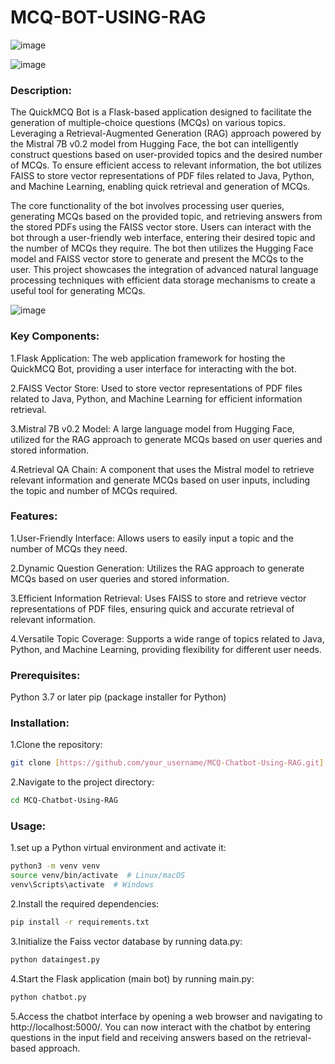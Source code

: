 # MCQ-BOT-USING-RAG

![image](https://github.com/sai-annadi/MCQ-CHATBOT-USING-RAG/assets/111168434/b18cd335-cae7-4256-b020-39486febbcbb)

![image](https://github.com/sai-annadi/MCQ-CHATBOT-USING-RAG/assets/111168434/f5f232a3-163e-4035-895e-9585ebbda938)


### Description:
The QuickMCQ Bot is a Flask-based application designed to facilitate the generation of multiple-choice questions (MCQs) on various topics. Leveraging a Retrieval-Augmented Generation (RAG) approach powered by the Mistral 7B v0.2 model from Hugging Face, the bot can intelligently construct questions based on user-provided topics and the desired number of MCQs. To ensure efficient access to relevant information, the bot utilizes FAISS to store vector representations of PDF files related to Java, Python, and Machine Learning, enabling quick retrieval and generation of MCQs.

The core functionality of the bot involves processing user queries, generating MCQs based on the provided topic, and retrieving answers from the stored PDFs using the FAISS vector store. Users can interact with the bot through a user-friendly web interface, entering their desired topic and the number of MCQs they require. The bot then utilizes the Hugging Face model and FAISS vector store to generate and present the MCQs to the user. This project showcases the integration of advanced natural language processing techniques with efficient data storage mechanisms to create a useful tool for generating MCQs.

![image](https://github.com/sai-annadi/MCQ-CHATBOT-USING-RAG/assets/111168434/50fa8e10-6386-4398-8bc0-7b120db5c300)

### Key Components:

1.Flask Application: The web application framework for hosting the QuickMCQ Bot, providing a user interface for interacting with the bot.

2.FAISS Vector Store: Used to store vector representations of PDF files related to Java, Python, and Machine Learning for efficient information retrieval.

3.Mistral 7B v0.2 Model: A large language model from Hugging Face, utilized for the RAG approach to generate MCQs based on user queries and stored information.

4.Retrieval QA Chain: A component that uses the Mistral model to retrieve relevant information and generate MCQs based on user inputs, including the topic and number of MCQs required.

### Features:

1.User-Friendly Interface: Allows users to easily input a topic and the number of MCQs they need.

2.Dynamic Question Generation: Utilizes the RAG approach to generate MCQs based on user queries and stored information.

3.Efficient Information Retrieval: Uses FAISS to store and retrieve vector representations of PDF files, ensuring quick and accurate retrieval of relevant information.

4.Versatile Topic Coverage: Supports a wide range of topics related to Java, Python, and Machine Learning, providing flexibility for different user needs.

### Prerequisites:
Python 3.7 or later
pip (package installer for Python)

### Installation:

1.Clone the repository:

```bash
git clone [https://github.com/your_username/MCQ-Chatbot-Using-RAG.git]
```
2.Navigate to the project directory:
```bash
cd MCQ-Chatbot-Using-RAG
```
### Usage:
1.set up a Python virtual environment and activate it:
```bash
python3 -m venv venv
source venv/bin/activate  # Linux/macOS
venv\Scripts\activate  # Windows
```
2.Install the required dependencies:
```bash
pip install -r requirements.txt
```
3.Initialize the Faiss vector database by running data.py:
```bash
python dataingest.py
```
4.Start the Flask application (main bot) by running main.py:
```bash
python chatbot.py
```
5.Access the chatbot interface by opening a web browser and navigating to http://localhost:5000/. You can now interact with the chatbot by entering questions in the input field and receiving answers based on the retrieval-based approach.

